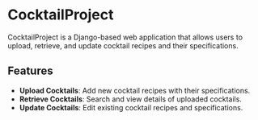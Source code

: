 # CocktailProject

CocktailProject is a Django-based web application that allows users to upload, retrieve, and update cocktail recipes and their specifications.

## Features
- **Upload Cocktails**: Add new cocktail recipes with their specifications.
- **Retrieve Cocktails**: Search and view details of uploaded cocktails.
- **Update Cocktails**: Edit existing cocktail recipes and specifications.